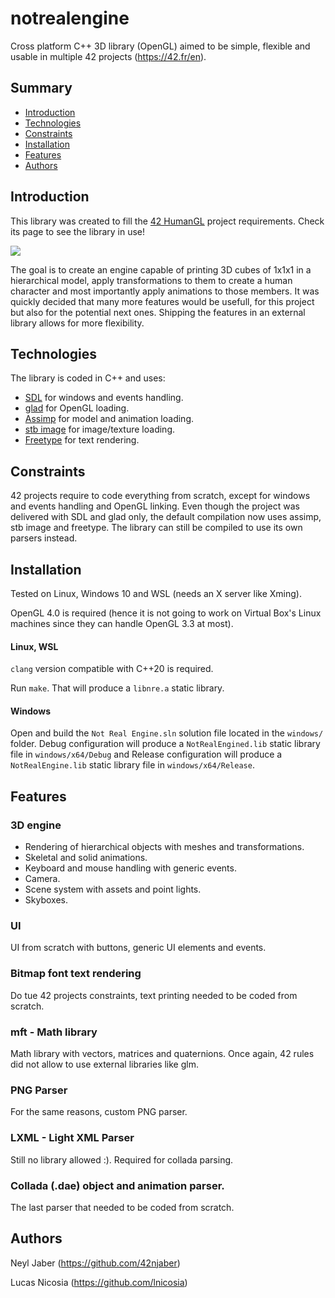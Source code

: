 # notrealengine
Cross platform C++ 3D library (OpenGL) aimed to be simple, flexible and usable in multiple 42 projects (https://42.fr/en).

## Summary

* [Introduction](#introduction)
* [Technologies](#technologies)
* [Constraints](#constraints)
* [Installation](#installation)
* [Features](#features)
* [Authors](#authors)

## Introduction

This library was created to fill the [42 HumanGL](https://github.com/lnicosia/humangl) project requirements. Check its page to see the library in use!

![](doc/HumanGL.png)

The goal is to create an engine capable of printing 3D cubes of 1x1x1 in a hierarchical model, apply transformations to them to create a human character and most importantly apply animations to those members.
It was quickly decided that many more features would be usefull, for this project but also for the potential next ones. Shipping the features in an external library allows for more flexibility.

## Technologies

The library is coded in C++ and uses:

* [SDL](https://www.libsdl.org/) for windows and events handling.
* [glad](https://glad.dav1d.de/) for OpenGL loading.
* [Assimp](https://github.com/assimp/assimp) for model and animation loading.
* [stb image](https://github.com/nothings/stb) for image/texture loading.
* [Freetype](http://freetype.org/) for text rendering.

## Constraints

42 projects require to code everything from scratch, except for windows and events handling and OpenGL linking. Even though the project was delivered with  SDL and glad only, the default compilation now uses assimp, stb image and freetype.
The library can still be compiled to use its own parsers instead.

## Installation

Tested on Linux, Windows 10 and WSL (needs an X server like Xming).

OpenGL 4.0 is required (hence it is not going to work on Virtual Box's Linux machines since they can handle OpenGL 3.3 at most).

#### Linux, WSL

`clang` version compatible with C++20 is required.

Run `make`. That will produce a `libnre.a` static library.

#### Windows

Open and build the `Not Real Engine.sln`  solution file located in the `windows/` folder. Debug configuration will produce a `NotRealEngined.lib` static library file in `windows/x64/Debug` and Release configuration will produce a `NotRealEngine.lib`  static library file in `windows/x64/Release`.

## Features

### 3D engine

* Rendering of hierarchical objects with meshes and transformations.
* Skeletal and solid animations.
* Keyboard and mouse handling with generic events.
* Camera.
* Scene system with assets and point lights.
* Skyboxes.

### UI 

UI from scratch with buttons, generic UI elements and events.

### Bitmap font text rendering

Do tue 42 projects constraints, text printing needed to be coded from scratch.

### mft - Math library

Math library with vectors, matrices and quaternions. Once again, 42 rules did not allow to use external libraries like glm.

### PNG Parser

For the same reasons, custom PNG parser.

### LXML - Light XML Parser

Still no library allowed :). Required for collada parsing.

### Collada (.dae) object and animation parser.

The last parser that needed to be coded from scratch.

## Authors

Neyl Jaber (https://github.com/42njaber)

Lucas Nicosia (https://github.com/lnicosia)
